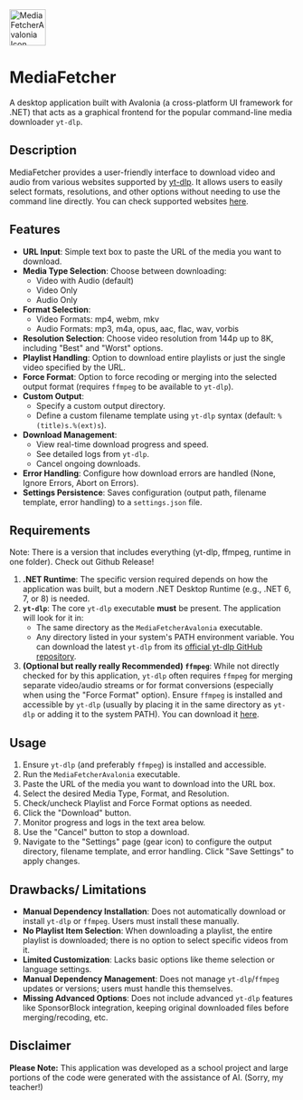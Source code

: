 <img src="Assets/MediaFetcher.ico" alt="MediaFetcherAvalonia Icon" width="64"/>

# MediaFetcher

A desktop application built with Avalonia (a cross-platform UI framework for .NET) that acts as a graphical frontend for the popular command-line media downloader `yt-dlp`.

## Description

MediaFetcher provides a user-friendly interface to download video and audio from various websites supported by [yt-dlp](https://github.com/yt-dlp/yt-dlp).
It allows users to easily select formats, resolutions, and other options without needing to use the command line directly.
You can check supported websites [here](https://github.com/yt-dlp/yt-dlp/blob/master/supportedsites.md).

## Features

* **URL Input**: Simple text box to paste the URL of the media you want to download.
* **Media Type Selection**: Choose between downloading:
    * Video with Audio (default)
    * Video Only
    * Audio Only
* **Format Selection**:
    * Video Formats: mp4, webm, mkv
    * Audio Formats: mp3, m4a, opus, aac, flac, wav, vorbis
* **Resolution Selection**: Choose video resolution from 144p up to 8K, including "Best" and "Worst" options.
* **Playlist Handling**: Option to download entire playlists or just the single video specified by the URL.
* **Force Format**: Option to force recoding or merging into the selected output format (requires `ffmpeg` to be available to `yt-dlp`).
* **Custom Output**:
    * Specify a custom output directory.
    * Define a custom filename template using `yt-dlp` syntax (default: `%(title)s.%(ext)s`).
* **Download Management**:
    * View real-time download progress and speed.
    * See detailed logs from `yt-dlp`.
    * Cancel ongoing downloads.
* **Error Handling**: Configure how download errors are handled (None, Ignore Errors, Abort on Errors).
* **Settings Persistence**: Saves configuration (output path, filename template, error handling) to a `settings.json` file.

## Requirements
Note: There is a version that includes everything (yt-dlp, ffmpeg, runtime in one folder). Check out Github Release!
1.  **.NET Runtime**: The specific version required depends on how the application was built, but a modern .NET Desktop Runtime (e.g., .NET 6, 7, or 8) is needed.
2.  **`yt-dlp`**: The core `yt-dlp` executable **must** be present. The application will look for it in:
    * The same directory as the `MediaFetcherAvalonia` executable.
    * Any directory listed in your system's PATH environment variable.
    You can download the latest `yt-dlp` from its [official yt-dlp GitHub repository](https://github.com/yt-dlp/yt-dlp).
3.  **(Optional but really really Recommended) `ffmpeg`**: While not directly checked for by this application, `yt-dlp` often requires `ffmpeg` for merging separate video/audio streams or for format conversions (especially when using the "Force Format" option). Ensure `ffmpeg` is installed and accessible by `yt-dlp` (usually by placing it in the same directory as `yt-dlp` or adding it to the system PATH). You can download it [here](https://ffmpeg.org/download.html).

## Usage

1.  Ensure `yt-dlp` (and preferably `ffmpeg`) is installed and accessible.
2.  Run the `MediaFetcherAvalonia` executable.
3.  Paste the URL of the media you want to download into the URL box.
4.  Select the desired Media Type, Format, and Resolution.
5.  Check/uncheck Playlist and Force Format options as needed.
6.  Click the "Download" button.
7.  Monitor progress and logs in the text area below.
8.  Use the "Cancel" button to stop a download.
9.  Navigate to the "Settings" page (gear icon) to configure the output directory, filename template, and error handling. Click "Save Settings" to apply changes.

## Drawbacks/ Limitations

* **Manual Dependency Installation**: Does not automatically download or install `yt-dlp` or `ffmpeg`. Users must install these manually.
* **No Playlist Item Selection**: When downloading a playlist, the entire playlist is downloaded; there is no option to select specific videos from it.
* **Limited Customization**: Lacks basic options like theme selection or language settings.
* **Manual Dependency Management**: Does not manage `yt-dlp`/`ffmpeg` updates or versions; users must handle this themselves.
* **Missing Advanced Options**: Does not include advanced `yt-dlp` features like SponsorBlock integration, keeping original downloaded files before merging/recoding, etc.

## Disclaimer

**Please Note:** This application was developed as a school project and large portions of the code were generated with the assistance of AI. (Sorry, my teacher!)
